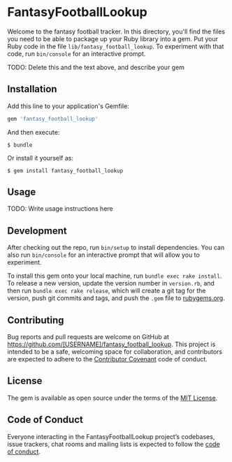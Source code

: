 # FantasyFootballLookup

Welcome to the fantasy football tracker. In this directory, you'll find the files you need to be able to package up your Ruby library into a gem. Put your Ruby code in the file `lib/fantasy_football_lookup`. To experiment with that code, run `bin/console` for an interactive prompt.

TODO: Delete this and the text above, and describe your gem

## Installation

Add this line to your application's Gemfile:

```ruby
gem 'fantasy_football_lookup'
```

And then execute:

    $ bundle

Or install it yourself as:

    $ gem install fantasy_football_lookup

## Usage

TODO: Write usage instructions here

## Development

After checking out the repo, run `bin/setup` to install dependencies. You can also run `bin/console` for an interactive prompt that will allow you to experiment.

To install this gem onto your local machine, run `bundle exec rake install`. To release a new version, update the version number in `version.rb`, and then run `bundle exec rake release`, which will create a git tag for the version, push git commits and tags, and push the `.gem` file to [rubygems.org](https://rubygems.org).

## Contributing

Bug reports and pull requests are welcome on GitHub at https://github.com/[USERNAME]/fantasy_football_lookup. This project is intended to be a safe, welcoming space for collaboration, and contributors are expected to adhere to the [Contributor Covenant](http://contributor-covenant.org) code of conduct.

## License

The gem is available as open source under the terms of the [MIT License](https://opensource.org/licenses/MIT).

## Code of Conduct

Everyone interacting in the FantasyFootballLookup project’s codebases, issue trackers, chat rooms and mailing lists is expected to follow the [code of conduct](https://github.com/[USERNAME]/fantasy_football_lookup/blob/master/CODE_OF_CONDUCT.md).
